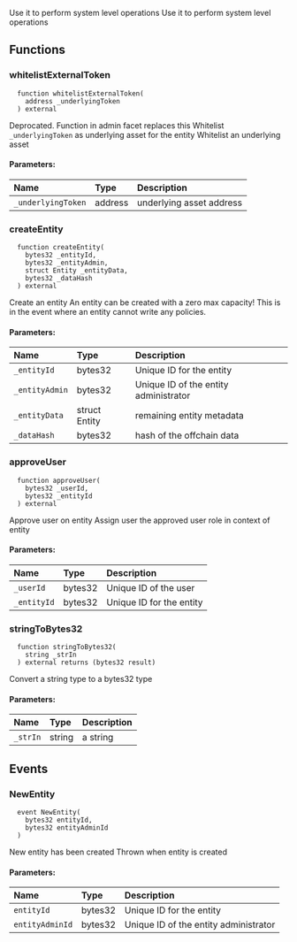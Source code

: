 Use it to perform system level operations
Use it to perform system level operations
## Functions
### whitelistExternalToken
```solidity
  function whitelistExternalToken(
    address _underlyingToken
  ) external
```
Deprocated. Function in admin facet replaces this
Whitelist `_underlyingToken` as underlying asset for the entity
Whitelist an underlying asset
#### Parameters:
| Name | Type | Description                                                          |
| :--- | :--- | :------------------------------------------------------------------- |
|`_underlyingToken` | address | underlying asset address
### createEntity
```solidity
  function createEntity(
    bytes32 _entityId,
    bytes32 _entityAdmin,
    struct Entity _entityData,
    bytes32 _dataHash
  ) external
```
Create an entity
An entity can be created with a zero max capacity! This is in the event where an entity cannot write any policies.
#### Parameters:
| Name | Type | Description                                                          |
| :--- | :--- | :------------------------------------------------------------------- |
|`_entityId` | bytes32 | Unique ID for the entity
|`_entityAdmin` | bytes32 | Unique ID of the entity administrator
|`_entityData` | struct Entity | remaining entity metadata
|`_dataHash` | bytes32 | hash of the offchain data
### approveUser
```solidity
  function approveUser(
    bytes32 _userId,
    bytes32 _entityId
  ) external
```
Approve user on entity
Assign user the approved user role in context of entity
#### Parameters:
| Name | Type | Description                                                          |
| :--- | :--- | :------------------------------------------------------------------- |
|`_userId` | bytes32 | Unique ID of the user
|`_entityId` | bytes32 | Unique ID for the entity
### stringToBytes32
```solidity
  function stringToBytes32(
    string _strIn
  ) external returns (bytes32 result)
```
Convert a string type to a bytes32 type
#### Parameters:
| Name | Type | Description                                                          |
| :--- | :--- | :------------------------------------------------------------------- |
|`_strIn` | string | a string
## Events
### NewEntity
```solidity
  event NewEntity(
    bytes32 entityId,
    bytes32 entityAdminId
  )
```
New entity has been created
Thrown when entity is created
#### Parameters:
| Name                           | Type          | Description                                    |
| :----------------------------- | :------------ | :--------------------------------------------- |
|`entityId`| bytes32 | Unique ID for the entity
|`entityAdminId`| bytes32 | Unique ID of the entity administrator
